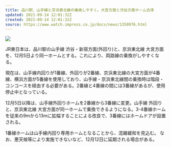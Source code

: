 ```yaml
---
title: 品川駅、山手線と京浜東北線の乗換しやすく。大宮方面と渋谷方面ホーム合体
updated: 2021-09-14 12:01:32Z
created: 2021-09-14 12:01:32Z
source: https://www.watch.impress.co.jp/docs/news/1350976.html
---
```


[![](https://asset.watch.impress.co.jp/img/ipw/docs/1350/976/jr_01_s.jpg)](https://www.watch.impress.co.jp/img/ipw/docs/1350/976/html/jr_01_o.jpg.html)

JR東日本は、品川駅の山手線 渋谷・新宿方面(外回り)と、京浜東北線 大宮方面を、12月5日より同一ホームとする。これにより、両路線の乗換がしやすくなる。

現在は、山手線内回りが1番線、外回りが2番線、京浜東北線の大宮方面が4番線、横浜方面が5番線を使用しており、山手線・京浜東北線間の乗換時は階段・コンコースを経由する必要がある。2番線と4番線の間には3番線があるが、使用停止中となっている。

12月5日以降は、山手線外回りホームを2番線から3番線に変更。山手線 外回りと、京浜東北線 大宮方面が同一ホームで乗換できるようになる。3-4番線ホームを従来の9mから13mに拡幅することによる改良で、3番線にはホームドアが設置される。

1番線ホームは山手線内回り専用ホームとなることから、混雑緩和を見込む。
なお、悪天候等により実施できないなど、12月12日に延期される場合がある。